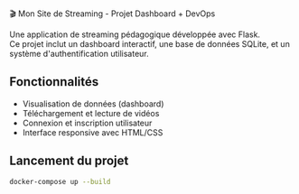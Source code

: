 🎬 Mon Site de Streaming - Projet Dashboard + DevOps

Une application de streaming pédagogique développée avec Flask.  
Ce projet inclut un dashboard interactif, une base de données SQLite, et un système d'authentification utilisateur.

## Fonctionnalités

- Visualisation de données (dashboard)
- Téléchargement et lecture de vidéos
- Connexion et inscription utilisateur
- Interface responsive avec HTML/CSS

## Lancement du projet

```bash
docker-compose up --build
